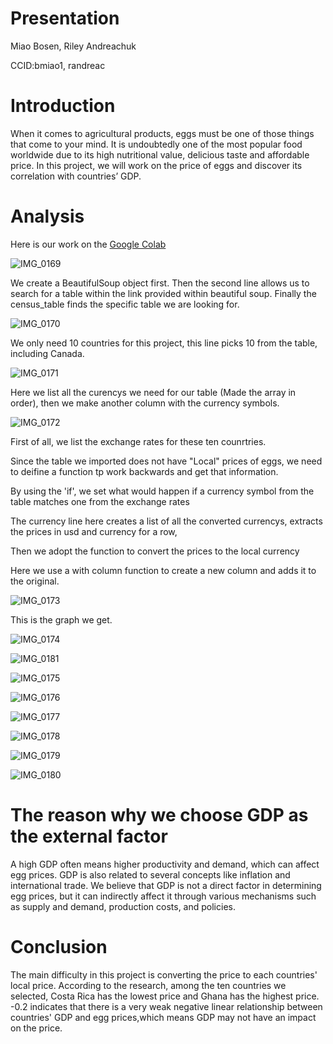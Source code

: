 # Presentation
Miao Bosen, Riley Andreachuk

CCID:bmiao1, randreac



# Introduction
When it comes to agricultural products, eggs must be one of those things that come to your mind. It is undoubtedly one of the most popular food worldwide due to its high nutritional value, delicious taste and affordable price. In this project, we will work on the price of eggs and discover its correlation with countries’ GDP.


# Analysis
Here is our work on the [Google Colab](Presentation.ipynb)

![IMG_0169](IMG_0169.jpeg)

We create a BeautifulSoup object first. Then the second line allows us to search for a table within the link provided within beautiful soup. Finally the census_table finds the specific table we are looking for.


![IMG_0170](IMG_0170.jpeg)

We only need 10 countries for this project, this line picks 10 from the table, including Canada.

![IMG_0171](IMG_0171.jpeg)

 Here we list all the curencys we need for our table (Made the array in order), then we make another column with the currency symbols.

![IMG_0172](IMG_0172.jpeg)

First of all, we list the exchange rates for these ten counrtries.

Since the table we imported does not have "Local" prices of eggs, we need to deifine a function tp work backwards and get that information.
 
 By using the 'if', we set what would happen if a currency symbol from the table matches one from the exchange rates

The currency line here creates a list of all the converted currencys, extracts the prices in usd and currency for a row,

Then we adopt the function to convert the prices to the local currency           

Here we use a with column function to create a new column and adds it to the original.

 

![IMG_0173](IMG_0173.jpeg)

This is the graph we get.

![IMG_0174](IMG_0174.jpeg)

![IMG_0181](IMG_0181.jpeg)

![IMG_0175](IMG_0175.jpeg)

![IMG_0176](IMG_0176.jpeg)

![IMG_0177](IMG_0177.jpeg)

![IMG_0178](IMG_0178.jpeg)

![IMG_0179](IMG_0179.jpeg)

![IMG_0180](IMG_0180.jpeg)





# The reason why we choose GDP as the external factor
A high GDP often means higher productivity and demand, which can affect egg prices. GDP is also related to several concepts like inflation and international trade. We believe that GDP is not a direct factor in determining egg prices, but it can indirectly affect it through various mechanisms such as supply and demand, production costs, and policies.




# Conclusion
The main difficulty in this project is converting the price to each countries' local price.
According to the research, among the ten countries we selected, Costa Rica has the lowest price and Ghana has the highest price.
-0.2 indicates that there is a very weak negative linear relationship between countries' GDP and egg prices,which means GDP may not have an impact on the price.
